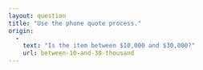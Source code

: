 ```yaml
---
layout: question
title: "Use the phone quote process."
origin:
  -
    text: "Is the item between $10,000 and $30,000?"
    url: between-10-and-30-thousand
---
```

